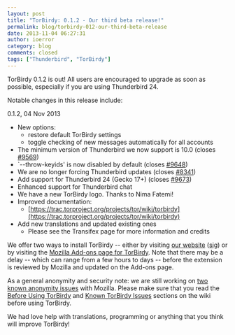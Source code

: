 ```yaml
---
layout: post
title: "TorBirdy: 0.1.2 - Our third beta release!"
permalink: blog/torbirdy-012-our-third-beta-release
date: 2013-11-04 06:27:31
author: ioerror
category: blog
comments: closed
tags: ["Thunderbird", "TorBirdy"]
---
```


TorBirdy 0.1.2 is out! All users are encouraged to upgrade as soon as possible, especially if you are using Thunderbird 24.

Notable changes in this release include:

0.1.2, 04 Nov 2013

-   New options:
    -   restore default TorBirdy settings
    -   toggle checking of new messages automatically for all accounts
-   The minimum version of Thunderbird we now support is 10.0 (closes [\#9569](https://trac.torproject.org/projects/tor/ticket/9569))
-   \`--throw-keyids' is now disabled by default (closes [\#9648](https://trac.torproject.org/projects/tor/ticket/9648))
-   We are no longer forcing Thunderbird updates (closes [\#8341](https://trac.torproject.org/projects/tor/ticket/8341))
-   Add support for Thunderbird 24 (Gecko 17+) (closes [\#9673](https://trac.torproject.org/projects/tor/ticket/9673))
-   Enhanced support for Thunderbird chat
-   We have a new TorBirdy logo. Thanks to Nima Fatemi!
-   Improved documentation:
    -   [https://trac.torproject.org/projects/tor/wiki/torbirdy](https://trac.torproject.org/projects/tor/wiki/torbirdy)
-   Add new translations and updated existing ones
    -   Please see the Transifex page for more information and credits

We offer two ways to install TorBirdy -- either by visiting [our website](https://www.torproject.org/dist/torbirdy/torbirdy-0.1.2.xpi) ([sig](https://www.torproject.org/dist/torbirdy/torbirdy-0.1.2.xpi.asc)) or by visiting the [Mozilla Add-ons page for TorBirdy](https://addons.mozilla.org/en-us/thunderbird/addon/torbirdy/). Note that there may be a delay -- which can range from a few hours to days -- before the extension is reviewed by Mozilla and updated on the Add-ons page.

As a general anonymity and security note: we are still working on [two known anonymity issues](https://trac.torproject.org/projects/tor/wiki/torbirdy#InfoLeaks) with Mozilla. Please make sure that you read the [Before Using TorBirdy](https://trac.torproject.org/projects/tor/wiki/torbirdy#BeforeusingTorBirdy) and [Known TorBirdy Issues](https://trac.torproject.org/projects/tor/wiki/torbirdy#KnownTorBirdyIssues) sections on the wiki before using TorBirdy.

We had love help with translations, programming or anything that you think will improve TorBirdy!
